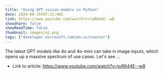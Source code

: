 ```yaml
---
title: "Using GPT vision models in Python"
date: 2024-08-15T07:11:40Z
link: https://www.youtube.com/watch?v=toR644E--w8
showShare: false
showReadTime: false
thumbnail: images/ai.png
tags: ["developer.microsoft.com/en-us/reactor"]
---
```

The latest GPT models like 4o and 4o-mini can take in image inputs, which opens up a massive spectrum of use cases. Let's see ...

- Link to article: https://www.youtube.com/watch?v=toR644E--w8